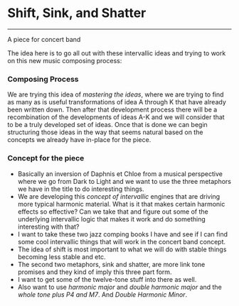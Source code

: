 # Shift, Sink, and Shatter
---
A piece for concert band

The idea here is to go all out with these intervallic ideas and trying to work on this new music composing process:

### Composing Process
We are trying this idea of *mastering the ideas*, where we are trying to find as many as is useful transformations of idea A through K that have already been written down. Then after that development process there will be a recombination of the developments of ideas A-K and we will consider that to be a truly developed set of ideas. Once that is done we can begin structuring those ideas in the way that seems natural based on the concepts we already have in-place for the piece.

### Concept for the piece
- Basically an inversion of Daphnis et Chloe from a musical perspective where we go from Dark to Light and we want to use the three metaphors we have in the title to do interesting things.
- We are developing this *concept of intervallic* engines that are driving more typical harmonic material. What is it that makes certain harmonic effects so effective? Can we take that and figure out some of the underlying intervallic logic that makes it work and do something interesting with that?
- I want to take these two jazz comping books I have and see if I can find some cool intervallic things that will work in the concert band concept.
- The idea of shift is most important to what we will do with stable things becoming less stable and etc.
- The second two metaphors, sink and shatter, are more link tone promises and they kind of imply this three part form.
- I want to get some of the twelve-tone stuff into there as well.
- Also want to use *harmonic major* and *double harmonic major* and the *whole tone plus P4 and M7*. And *Double Harmonic Minor*.
